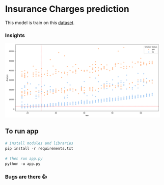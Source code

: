 # Insurance Charges prediction

This model is train on this [dataset](https://github.com/sukhioo7/dataset/blob/main/insurance.csv). 

### Insights 
![Image](./dataset/main.png)


## To run  app
```python
# install modules and libraries
pip install -r requirements.txt

# then run app.py
python -u app.py
```

### Bugs are there 👍  
